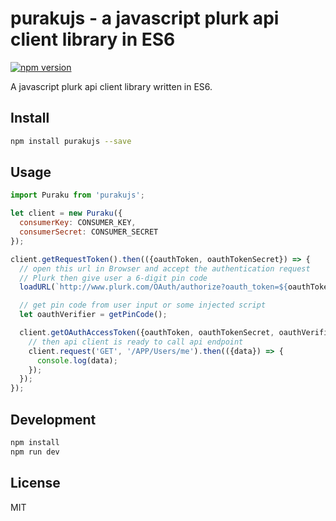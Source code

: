 # purakujs - a javascript plurk api client library in ES6

[![npm version](https://badge.fury.io/js/purakujs.svg)](https://badge.fury.io/js/purakujs)

A javascript plurk api client library written in ES6.

## Install

```bash
npm install purakujs --save
```

## Usage

```javascript
import Puraku from 'purakujs';

let client = new Puraku({
  consumerKey: CONSUMER_KEY,
  consumerSecret: CONSUMER_SECRET
});

client.getRequestToken().then(({oauthToken, oauthTokenSecret}) => {
  // open this url in Browser and accept the authentication request
  // Plurk then give user a 6-digit pin code
  loadURL(`http://www.plurk.com/OAuth/authorize?oauth_token=${oauthToken}`);

  // get pin code from user input or some injected script
  let oauthVerifier = getPinCode();

  client.getOAuthAccessToken({oauthToken, oauthTokenSecret, oauthVerifier}).then(() => {
    // then api client is ready to call api endpoint
    client.request('GET', '/APP/Users/me').then(({data}) => {
      console.log(data);
    });
  });
});

```

## Development

```bash
npm install
npm run dev
```

## License

MIT

